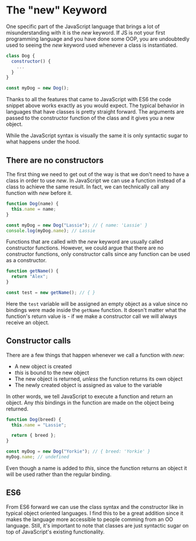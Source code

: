# The "new" Keyword

One specific part of the JavaScript language that brings a lot of misunderstanding with it is the _new_ keyword. If JS is not your first programming language and you have done some OOP, you are undoubtedly used to seeing the _new_ keyword used whenever a class is instantiated.

```javascript
class Dog {
  constructor() {
    ...
  }
}

const myDog = new Dog();
```

Thanks to all the features that came to JavaScript with ES6 the code snippet above works exactly as you would expect. The typical behavior in languages that have classes is pretty straight forward. The arguments are passed to the constructor function of the class and it gives you a new object.

While the JavaScript syntax is visually the same it is only syntactic sugar to what happens under the hood.

## There are no constructors

The first thing we need to get out of the way is that we don't need to have a class in order to use _new_. In JavaScript we can use a function instead of a class to achieve the same result. In fact, we can technically call any function with _new_ before it.

```javascript
function Dog(name) {
  this.name = name;
}

const myDog = new Dog("Lassie"); // { name: 'Lassie' }
console.log(myDog.name); // Lassie
```

Functions that are called with the _new_ keyword are usually called constructor functions. However, we could argue that there are no constructor functions, only constructor calls since any function can be used as a constructor.

```javascript
function getName() {
  return "Alex";
}

const test = new getName(); // { }
```

Here the `test` variable will be assigned an empty object as a value since no bindings were made inside the `getName` function. It doesn't matter what the function's return value is - if we make a constructor call we will always receive an object.

## Constructor calls

There are a few things that happen whenever we call a function with _new_:

- A new object is created
- _this_ is bound to the new object
- The new object is returned, _unless_ the function returns its own object
- The newly created object is assigned as value to the variable

In other words, we tell JavaScript to execute a function and return an object. Any _this_ bindings in the function are made on the object being returned.

```javascript
function Dog(breed) {
  this.name = "Lassie";

  return { breed };
}

const myDog = new Dog("Yorkie"); // { breed: 'Yorkie' }
myDog.name; // undefined
```

Even though a name is added to _this_, since the function returns an object it will be used rather than the regular binding.

## ES6

From ES6 forward we can use the class syntax and the constructor like in typical object oriented languages. I find this to be a great addition since it makes the language more accessible to people comming from an OO language. Still, it's important to note that classes are just syntactic sugar on top of JavaScript's existing functionality.
